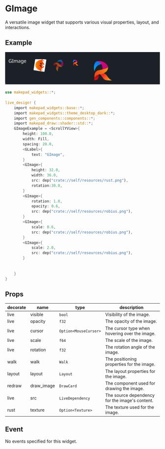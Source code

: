 # GImage

A versatile image widget that supports various visual properties, layout, and interactions.

## Example

![](../../../static/gen/components/image.png)

```rust
use makepad_widgets::*;

live_design! {
    import makepad_widgets::base::*;
    import makepad_widgets::theme_desktop_dark::*; 
    import gen_components::components::*;
    import makepad_draw::shader::std::*;
    GImageExample = <ScrollYView>{
        height: 100.0,
        width: Fill,
        spacing: 20.0,
        <GLabel>{
            text: "GImage",
        }
        <GImage>{
            height: 32.0,
            width: 36.0,
            src: dep("crate://self/resources/rust.png"),
            rotation:30.0,
        }
        <GImage>{
            rotation: 1.0,
            opacity: 0.6,
            src: dep("crate://self/resources/robius.png"),
        }
        <GImage>{
            scale: 0.6,
            src: dep("crate://self/resources/robius.png"),
        }
        <GImage>{
            scale: 2.0,
            src: dep("crate://self/resources/robius.png"),
        }
       
        
    }
}
```

## Props
|decorate|name|type|description|
|--|--|--|--|
|live|visible|`bool`|Visibility of the image.|
|live|opacity|`f32`|The opacity of the image.|
|live|cursor|`Option<MouseCursor>`|The cursor type when hovering over the image.|
|live|scale|`f64`|The scale of the image.|
|live|rotation|`f32`|The rotation angle of the image.|
|walk|walk|`Walk`|The positioning properties for the image.|
|layout|layout|`Layout`|The layout properties for the image.|
|redraw|draw_image|`DrawCard`|The component used for drawing the image.|
|live|src|`LiveDependency`|The source dependency for the image's content.|
|rust|texture|`Option<Texture>`|The texture used for the image. |

## Event
No events specified for this widget.